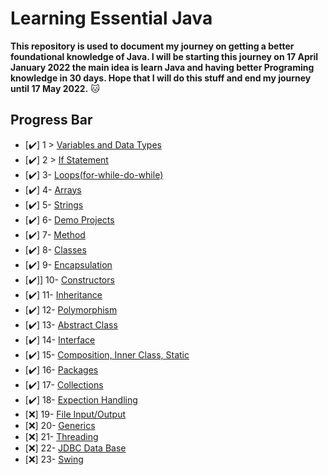 # Learning Essential Java

**This repository is used to document my journey on getting a better foundational knowledge of Java. I will be starting this journey on 17 April January 2022 the main idea is learn Java and having better Programing knowledge in 30 days. Hope that I will do this stuff and end my journey until 17 May 2022.** 🐱



## Progress Bar  

- [✔️] 1 > [Variables and Data Types](Days/1)
- [✔️] 2 > [If Statement](Days/2/)
- [✔️] 3- [Loops(for-while-do-while)](Days/3)
- [✔️] 4- [Arrays](Days/4)
- [✔️] 5- [Strings](Days/5)
- [✔️] 6- [Demo Projects](Days/6)
- [✔️] 7- [Method](Days/7)
- [✔️] 8- [Classes](Days/8)
- [✔️] 9- [Encapsulation](Days/9)
- [✔️]] 10- [Constructors](Days/10)
- [✔️] 11- [Inheritance](Days/11)
- [✔️] 12- [Polymorphism](Days/12)
- [✔️] 13- [Abstract Class](Days/13)
- [✔️] 14- [Interface](Days/14)
- [✔️] 15- [Composition, Inner Class, Static](Days/15)
- [✔️] 16- [Packages](Days/16)
- [✔️] 17- [Collections](Days/17)
- [✔️] 18- [Expection Handling](Days/18)
- [❌] 19- [File Input/Output](Days/19)
- [❌] 20- [Generics](Days/20)
- [❌] 21- [Threading](Days/21)
- [❌] 22- [JDBC Data Base](Days/22)
- [❌] 23- [Swing](Days/23)
